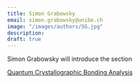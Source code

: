 ```yaml
---
title: Simon Grabowsky
email: simon.grabowsky@unibe.ch
image: "/images/authors/SG.jpg"
description: 
draft: true
---
```


Simon Grabowsky will introduce the section

[Quantum Crystallographic Bonding Analysis](/topics/03_quantum-crystallographic-bonding-analysis)

